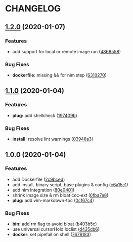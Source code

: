 # CHANGELOG

## [1.2.0](https://github.com/D-Nice/vindi/compare/v1.1.0...v1.2.0) (2020-01-07)


### Features

* add support for local or remote image run ([4868558](https://github.com/D-Nice/vindi/commit/48685586230e815de91c513607fd8c4674a02333))


### Bug Fixes

* **dockerfile:** missing && for nim step ([6310270](https://github.com/D-Nice/vindi/commit/6310270043dbb9cccce5be13a904e3de29db50b5))

## [1.1.0](https://github.com/D-Nice/vindi/compare/v1.0.0...v1.1.0) (2020-01-04)


### Features

* **plug:** add shellcheck ([197409b](https://github.com/D-Nice/vindi/commit/197409b4c926163616450cd3f9c3b171e8810f25))


### Bug Fixes

* **install:** resolve lint warnings ([03948a3](https://github.com/D-Nice/vindi/commit/03948a3583b0c8d0ce03cf4d89d7e2c3aab8e192))

## 1.0.0 (2020-01-04)


### Features

* add Dockerfile ([2c9bced](https://github.com/D-Nice/vindi/commit/2c9bcedf8b5105dca9c778a3c7eacbe0838b568a))
* add install, binary script, base plugins & config ([c6a15c1](https://github.com/D-Nice/vindi/commit/c6a15c18f4731945169c08bddaab966c04d017ef))
* add nim integration ([80e0401](https://github.com/D-Nice/vindi/commit/80e040101f0436d4a3ce885c6a4f7f2dee4135ad))
* shrink image size & rm bloat coc-ext ([6fba7e8](https://github.com/D-Nice/vindi/commit/6fba7e80facbd26925860998963f001f50e886c1))
* **plug:** add vim-markdown-toc ([0cf67c4](https://github.com/D-Nice/vindi/commit/0cf67c48d97fbf4e076d50f3bf6038bd1b7508af))


### Bug Fixes

* **bin:** add rm flag to avoid bloat ([b403b5c](https://github.com/D-Nice/vindi/commit/b403b5c27ce65c6516885d9de2b90914a9be05f5))
* use universal cursorHold loclist ([d435db6](https://github.com/D-Nice/vindi/commit/d435db6c23a5199b3ddc9e92e1cfe2e39e3c1e25))
* **docker:** set pipefail on shell ([7679183](https://github.com/D-Nice/vindi/commit/7679183bf5dd38215e49b413361f99bf62a4eb26))
